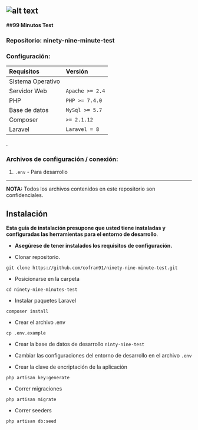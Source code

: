 ## ![alt text](https://99minutosworkspace.atlassian.net/wiki/download/attachments/32773/atl.site.logo?version=1&modificationDate=1612933462750&cacheVersion=1&api=v2 "99minutes")      

##**99 Minutos Test**

### Repositorio: ninety-nine-minute-test

### Configuración:
| Requisitos   			| Versión    			        |
| :------------- 		| :--------- 			        |
| Sistema Operativo    	|                               | 
| Servidor Web      	| `Apache >= 2.4`		        | 
| PHP  					| `PHP >= 7.4.0`				|			
| Base de datos      	| `MySql >= 5.7`		    	| 
| Composer              | `>= 2.1.12`                   |
| Laravel               | `Laravel = 8`               	|


.

### Archivos de configuración / conexión:

1. `.env` - Para desarrollo

___
**NOTA:** Todos los archivos contenidos en este repositorio son confidenciales.


Instalación
-----------
__Esta guía de instalación presupone que usted tiene instaladas y configuradas las herramientas para el entorno de desarrollo__.

* __Asegúrese de tener instalados los requisitos de configuración.__

* Clonar repositorio.

~~~~~~~~~~~~~~~~~~~~~~~~~~~~~~~~~~~~~~~~~~~~~~~~~~~~~~~~~~~~~~~~~~~~~~~~~~~~~~~~
git clone https://github.com/cofran91/ninety-nine-minute-test.git
~~~~~~~~~~~~~~~~~~~~~~~~~~~~~~~~~~~~~~~~~~~~~~~~~~~~~~~~~~~~~~~~~~~~~~~~~~~~~~~~

* Posicionarse en la carpeta

~~~~~~~~~~~~~~~~~~~~~~~~~~~~~~~~~~~~~~~~~~~~~~~~~~~~~~~~~~~~~~~~~~~~~~~~~~~~~~~~
cd ninety-nine-minutes-test
~~~~~~~~~~~~~~~~~~~~~~~~~~~~~~~~~~~~~~~~~~~~~~~~~~~~~~~~~~~~~~~~~~~~~~~~~~~~~~~~

* Instalar paquetes Laravel

~~~~~~~~~~~~~~~~~~~~~~~~~~~~~~~~~~~~~~~~~~~~~~~~~~~~~~~~~~~~~~~~~~~~~~~~~~~~~~~~
composer install
~~~~~~~~~~~~~~~~~~~~~~~~~~~~~~~~~~~~~~~~~~~~~~~~~~~~~~~~~~~~~~~~~~~~~~~~~~~~~~~~

* Crear el archivo .env

~~~~~~~~~~~~~~~~~~~~~~~~~~~~~~~~~~~~~~~~~~~~~~~~~~~~~~~~~~~~~~~~~~~~~~~~~~~~~~~~
cp .env.example
~~~~~~~~~~~~~~~~~~~~~~~~~~~~~~~~~~~~~~~~~~~~~~~~~~~~~~~~~~~~~~~~~~~~~~~~~~~~~~~~

* Crear la base de datos de desarrollo `ninty-nine-test`

* Cambiar las configuraciones del entorno de desarrollo en el archivo `.env` 

* Crear la clave de encriptación de la aplicación

~~~~~~~~~~~~~~~~~~~~~~~~~~~~~~~~~~~~~~~~~~~~~~~~~~~~~~~~~~~~~~~~~~~~~~~~~~~~~~~~
php artisan key:generate
~~~~~~~~~~~~~~~~~~~~~~~~~~~~~~~~~~~~~~~~~~~~~~~~~~~~~~~~~~~~~~~~~~~~~~~~~~~~~~~~

* Correr migraciones

~~~~~~~~~~~~~~~~~~~~~~~~~~~~~~~~~~~~~~~~~~~~~~~~~~~~~~~~~~~~~~~~~~~~~~~~~~~~~~~~
php artisan migrate
~~~~~~~~~~~~~~~~~~~~~~~~~~~~~~~~~~~~~~~~~~~~~~~~~~~~~~~~~~~~~~~~~~~~~~~~~~~~~~~~

* Correr seeders

~~~~~~~~~~~~~~~~~~~~~~~~~~~~~~~~~~~~~~~~~~~~~~~~~~~~~~~~~~~~~~~~~~~~~~~~~~~~~~~~
php artisan db:seed
~~~~~~~~~~~~~~~~~~~~~~~~~~~~~~~~~~~~~~~~~~~~~~~~~~~~~~~~~~~~~~~~~~~~~~~~~~~~~~~~